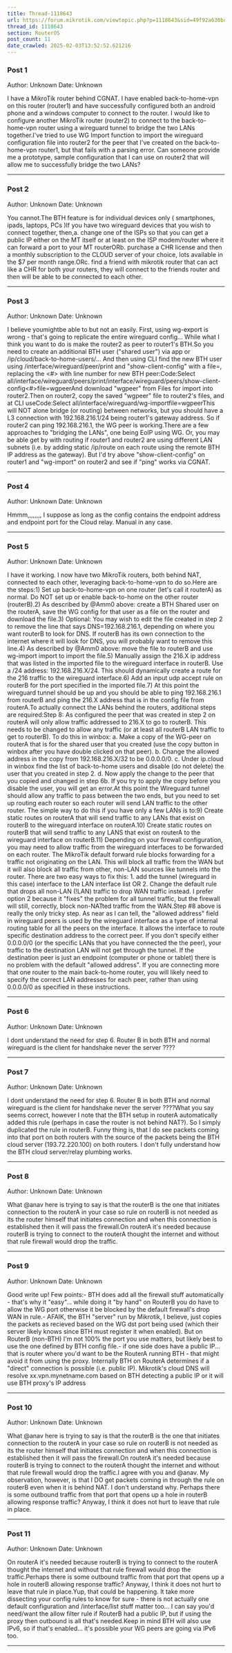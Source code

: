 ```yaml
---
title: Thread-1118643
url: https://forum.mikrotik.com/viewtopic.php?p=1118643&sid=49f92a630bc7970d8ca50523be880e8f#p1118643
thread_id: 1118643
section: RouterOS
post_count: 11
date_crawled: 2025-02-03T13:52:52.621216
---
```


### Post 1
Author: Unknown
Date: Unknown

I have a MikroTik router behind CGNAT. I have enabled back-to-home-vpn on this router (router1) and have successfully configured both an android phone and a windows computer to connect to the router. I would like to configure another MikroTik router (router2) to connect to the back-to-home-vpn router using a wireguard tunnel to bridge the two LANs together.I've tried to use WG Import function to import the wireguard configuration file into router2 for the peer that I've created on the back-to-home-vpn router1, but that fails with a parsing error. Can someone provide me a prototype, sample configuration that I can use on router2 that will allow me to successfully bridge the two LANs?

---
### Post 2
Author: Unknown
Date: Unknown

You cannot.The BTH feature is for individual devices only  ( smartphones, ipads, laptops, PCs )If you have two wireguard devices that you wish to connect together, then,a. change one of the ISPs so that you can get a public IP either on the MT itself or at least on the ISP modem/router  where it can forward a port to your MT routerORb.  purchase a CHR license and then a monthly subscription to the CLOUD server of your choice, lots available in the $7 per month range.ORc.  find a friend with mikrotik router that can act like a CHR for both your routers,  they will connect to the friends router and then will be able to be connected to each other.

---
### Post 3
Author: Unknown
Date: Unknown

I believe youmightbe able to but not an easily.   First, using wg-export is wrong - that's going to replicate the entire wireguard config...  While what I think you want to do is make the router2 as peer to router1's BTH.So you need to create an additional BTH user ("shared user") via app or /ip/cloud/back-to-home-users/...  And then using CLI find the new BTH user using /interface/wireguard/peer/print and "show-client-config" with a file=, replacing the <#> with line number for new BTH peer:Code:Select all/interface/wireguard/peers/print/interface/wireguard/peers/show-client-config<#>file=wgpeerAnd download "wgpeer" from Files for import into router2.Then on router2, copy the saved "wgpeer" file to router2's files, and at CLI useCode:Select all/interface/wireguard/wg-importfile=wgpeerThis will NOT alone bridge (or routing) between networks, but you should have a L3 connection with 192.168.216.1/24 being router1's gateway address.  So if router2 can ping 192.168.216.1, the WG peer is working.There are a few approaches to "bridging the LANs", one being EoIP using WG.  Or, you may be able get by with routing if router1 and router2 are using different LAN subnets (i.e. by adding static /ip/route on each route using the remote BTH IP address as the gateway).  But I'd try above "show-client-config" on router1 and "wg-import" on router2 and see if "ping" works via CGNAT.

---
### Post 4
Author: Unknown
Date: Unknown

Hmmm,,,,,,,, I suppose as long as the config contains the endpoint address and endpoint port for the Cloud relay.  Manual in any case.

---
### Post 5
Author: Unknown
Date: Unknown

I have it working. I now have two MikroTik routers, both behind NAT, connected to each other, leveraging back-to-home-vpn to do so.Here are the steps:1) Set up back-to-home-vpn on one router (let's call it routerA) as normal. Do NOT set up or enable back-to-home on the other router (routerB).2) As described by @Amm0 above: create a BTH Shared user on the routerA, save the WG config for that user as a file on the router and download the file.3) Optional: You may wish to edit the file created in step 2 to remove the line that says DNS=192.168.216.1, depending on where you want routerB to look for DNS. If routerB has its own connection to the internet where it will look for DNS, you will probably want to remove this line.4) As described by @Amm0 above: move the file to routerB and  use wg-import import to import the file.5) Manually assign the 216.X ip address that was listed in the imported file to the wireguard interface in routerB. Use a /24 address: 192.168.216.X/24. This should dynamically create a route for the 216 traffic to the wireguard interface.6) Add an input udp accept rule on routerB for the port specified in the imported file.7) At this point the wireguard tunnel should be up and you should be able to ping 192.168.216.1 from routerB and ping the 216.X address that is in the config file from routerA.To actually connect the LANs behind the routers, additional steps are required:Step 8: As configured the peer that was created in step 2 on routerA will only allow traffic addressed to 216.X to go to routerB. This needs to be changed to allow any traffic (or at least all routerB LAN traffic to get to routerB). To do this in winbox: a. Make a copy of the WG-peer on routerA that is for the shared user that you created (use the copy button in winbox after you have double clicked on that peer). b. Change the allowed address in the copy from 192.168.216.X/32 to be 0.0.0.0/0. c. Under ip.cloud in winbox find the list of back-to-home users and disable (do not delete) the user that you created in step 2. d. Now apply the change to the peer that you copied and changed in step 6b.  If you try to apply the copy before you disable the user, you will get an error.At this point the Wireguard tunnel should allow any traffic to pass between the two ends, but you need to set up routing each router so each router will send LAN traffic to the other router. The simple way to do this if you have only a few LANs is to:9) Create static routes on routerA that will send traffic to any LANs that exist on routerB to the wireguard interface on routerA.10) Create static routes on routerB that will send traffic to any LANS that exist on routerA to the wireguard interface on routerB.11) Depending on your firewall configuration, you may need to allow traffic from the wireguard interfaces to be forwarded on each router. The MikroTik default forward rule blocks forwarding for a traffic not originating on the LAN. This will block all traffic from the WAN but it will also block all traffic from other, non-LAN sources like tunnels into the router. There are two easy ways to fix this: 1. add the tunnel (wireguard in this case) interface to the LAN interface list OR 2. Change the default rule that drops all non-LAN (!LAN) traffic to drop WAN traffic instead.  I prefer option 2 because it "fixes" the problem for all tunnel traffic, but the firewall will still, correctly, block non-NATted traffic from the WAN.Step #8 above is really the only tricky step. As near as I can tell, the "allowed address" field in wireguard peers is used by the wireguard interface as a type of internal routing table for all the peers on the interface. It allows the interface to route specific destination address to the correct peer. If you don't specify either 0.0.0.0/0 (or the specific LANs that you have connected the the peer), your traffic to the destination LAN will not get through the tunnel. If the destination peer is just an endpoint (computer or phone or tablet) there is no problem with the default "allowed address". If you are connecting more that one router to the main back-to-home router, you will likely need to specify the correct LAN addresses for each peer, rather than using 0.0.0.0/0 as specified in these instructions.

---
### Post 6
Author: Unknown
Date: Unknown

I dont understand the need for step 6.  Router B in both BTH and normal wireguard is the client for handshake never the server ????

---
### Post 7
Author: Unknown
Date: Unknown

I dont understand the need for step 6.  Router B in both BTH and normal wireguard is the client for handshake never the server ????What you say seems correct, however I note that the BTH setup in routerA automatically added this rule (perhaps in case the router is not behind NAT?). So I simply duplicated the rule in routerB. Funny thing is, that I do see packets coming into that port on both routers with the source of the packets being the BTH cloud server (193.72.220.100) on both routers. I don't fully understand how the BTH cloud server/relay plumbing works.

---
### Post 8
Author: Unknown
Date: Unknown

What @anav here is trying to say is that the routerB is the one that initiates connection to the routerA in your case so rule on routerB is not needed as its the router himself that initiates connection and when this connection is established then it will pass the firewall.On routerA it's needed because routerB is trying to connect to the routerA thought the internet and without that rule firewall would drop the traffic.

---
### Post 9
Author: Unknown
Date: Unknown

Good write up!  Few points:- BTH does add all the firewall stuff automatically - that's why it "easy"... while doing it "by hand" on RouterB you do have to allow the WG port otherwise it be blocked by the default firewall's drop WAN in rule.- AFAIK, the BTH "server" run by Mikrotik, I believe, just copies the packets as recieved based on the WG dst port being used (which their server likely knows since BTH must register it when enabled).  But on RouterB (non-BTH) I'm not 100% the port you use matters, but likely best to use the one defined by BTH config file.- if one side does have a public IP... that is router where you'd want to be the RouterA running BTH - that might avoid it from using the proxy.  Internally BTH on RouterA determines if a "direct" connection is possible (i.e. public IP).  Mikrotik's cloud DNS will resolve xx.vpn.mynetname.com based on BTH detecting a public IP or it will use BTH proxy's IP address

---
### Post 10
Author: Unknown
Date: Unknown

What @anav here is trying to say is that the routerB is the one that initiates connection to the routerA in your case so rule on routerB is not needed as its the router himself that initiates connection and when this connection is established then it will pass the firewall.On routerA it's needed because routerB is trying to connect to the routerA thought the internet and without that rule firewall would drop the traffic.I agree with you and @anav. My observation, however, is that I DO get packets coming in through the rule on routerB even when it is behind NAT. I don't understand why. Perhaps there is some outbound traffic from that port that opens up a hole in routerB allowing response traffic? Anyway, I think it does not hurt to leave that rule in place.

---
### Post 11
Author: Unknown
Date: Unknown

On routerA it's needed because routerB is trying to connect to the routerA thought the internet and without that rule firewall would drop the traffic.Perhaps there is some outbound traffic from that port that opens up a hole in routerB allowing response traffic? Anyway, I think it does not hurt to leave that rule in place.Yup, that could be happening.  It take more dissecting your config rules to know for sure - there is not actually one default configuration and /interface/list stuff matter too...  I can say you'd need/want the allow filter rule if RouterB had a public IP, but if using the proxy then outbound is all that's needed.Keep in mind BTH will also use IPv6, so if that's enabled... it's possible your WG peers are going via IPv6 too.

---
